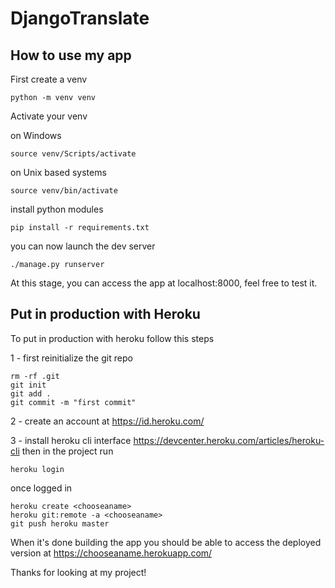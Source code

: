 # DjangoTranslate

## How to use my app

First create a venv

```python -m venv venv```

Activate your venv

on Windows 

```source venv/Scripts/activate```

on Unix based systems

```source venv/bin/activate```

install python modules

```pip install -r requirements.txt```

you can now launch the dev server

```./manage.py runserver```

At this stage, you can access the app at localhost:8000, feel free to test it.

## Put in production with Heroku

To put in production with heroku follow this steps

1 - first reinitialize the git repo

```
rm -rf .git
git init
git add .
git commit -m "first commit"
```

2 - create an account at https://id.heroku.com/

3 - install heroku cli interface https://devcenter.heroku.com/articles/heroku-cli then in the project run

```heroku login```

once logged in

```
heroku create <chooseaname>
heroku git:remote -a <chooseaname>
git push heroku master
```

When it's done building the app you should be able to access the deployed version at https://chooseaname.herokuapp.com/

Thanks for looking at my project!
